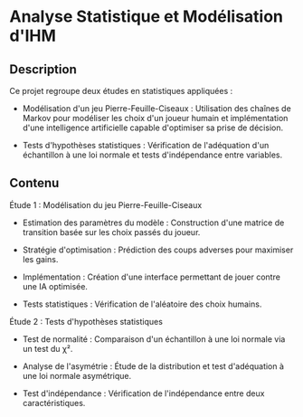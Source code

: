 # Analyse Statistique et Modélisation d'IHM

## Description

Ce projet regroupe deux études en statistiques appliquées :

  - Modélisation d'un jeu Pierre-Feuille-Ciseaux : Utilisation des chaînes de Markov pour modéliser les choix d'un joueur humain et implémentation d'une intelligence artificielle capable d'optimiser sa prise de décision.

  - Tests d'hypothèses statistiques : Vérification de l'adéquation d'un échantillon à une loi normale et tests d'indépendance entre variables.

## Contenu

Étude 1 : Modélisation du jeu Pierre-Feuille-Ciseaux

  - Estimation des paramètres du modèle : Construction d'une matrice de transition basée sur les choix passés du joueur.

  - Stratégie d'optimisation : Prédiction des coups adverses pour maximiser les gains.

  - Implémentation : Création d'une interface permettant de jouer contre une IA optimisée.

  - Tests statistiques : Vérification de l'aléatoire des choix humains.

Étude 2 : Tests d'hypothèses statistiques

  - Test de normalité : Comparaison d'un échantillon à une loi normale via un test du χ².

  - Analyse de l'asymétrie : Étude de la distribution et test d'adéquation à une loi normale asymétrique.

  - Test d'indépendance : Vérification de l'indépendance entre deux caractéristiques.


